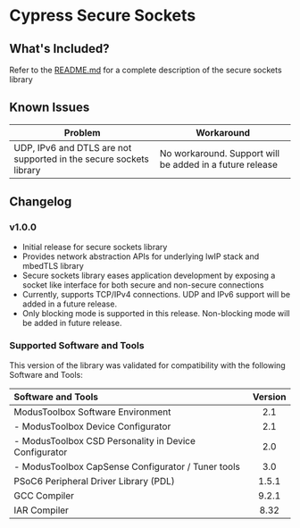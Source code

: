 # Cypress Secure Sockets

## What's Included?
Refer to the [README.md](./README.md) for a complete description of the secure sockets library

## Known Issues
| Problem | Workaround |
| ------- | ---------- |
| UDP, IPv6 and DTLS are not supported in the secure sockets library | No workaround. Support will be added in a future release |

## Changelog
### v1.0.0
* Initial release for secure sockets library
* Provides network abstraction APIs for underlying lwIP stack and mbedTLS library
* Secure sockets library eases application development by exposing a socket like interface for both secure and non-secure connections
* Currently, supports TCP/IPv4 connections. UDP and IPv6 support will be added in a future release.
* Only blocking mode is supported in this release. Non-blocking mode will be added in future release.

### Supported Software and Tools
This version of the library was validated for compatibility with the following Software and Tools:

| Software and Tools                                      | Version |
| :---                                                    | :----:  |
| ModusToolbox Software Environment                       | 2.1     |
| - ModusToolbox Device Configurator                      | 2.1     |
| - ModusToolbox CSD Personality in Device Configurator   | 2.0     |
| - ModusToolbox CapSense Configurator / Tuner tools      | 3.0     |
| PSoC6 Peripheral Driver Library (PDL)                   | 1.5.1   |
| GCC Compiler                                            | 9.2.1   |
| IAR Compiler                                            | 8.32    |
